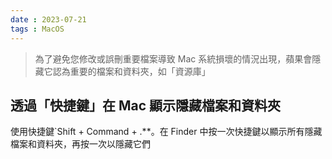 ```yaml
---
date : 2023-07-21
tags : MacOS
---
```

> 為了避免您修改或誤刪重要檔案導致 Mac 系統損壞的情況出現，蘋果會隱藏它認為重要的檔案和資料夾，如「資源庫」

## 透過「快捷鍵」在 Mac 顯示隱藏檔案和資料夾
使用快捷鍵`Shift + Command + .**。在 Finder 中按一次快捷鍵以顯示所有隱藏檔案和資料夾，再按一次以隱藏它們